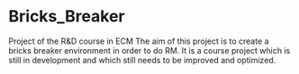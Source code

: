 # Bricks_Breaker
Project of the R&amp;D course in ECM
The aim of this project is to create a bricks breaker environment in order to do RM.
It is a course project which is still in development and which still needs to be improved and optimized.
